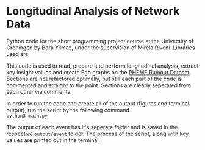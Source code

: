 # Longitudinal Analysis of Network Data   

Python code for the short programming project course at the University of Groningen by Bora Yilmaz, under the supervision of Mirela Riveni. Libraries used are


This code is used to read, prepare and perform longitudinal analysis, extract key insight values and create Ego graphs on the [PHEME Rumour Dataset](https://www.pheme.eu/2016/06/13/pheme-rumour-dataset-support-certainty-and-evidentiality/). Sections are not refactored optimally, but still each part of the code is commented and straight to the point. Sections are clearly seperated from each other via comments.

In order to run the code and create all of the output (figures and terminal output), run the script by the following command  
`python3 main.py`

The output of each event has it's seperate folder and is saved in the respective `output/event` folder. The process of the script, along with key values are printed out in the terminal. 
